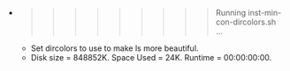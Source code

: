 * >>>>>>>>> Running inst-min-con-dircolors.sh ...
  * Set dircolors to use  to make ls more beautiful.
  * Disk size = 848852K. Space Used = 24K. Runtime = 00:00:00:00.

